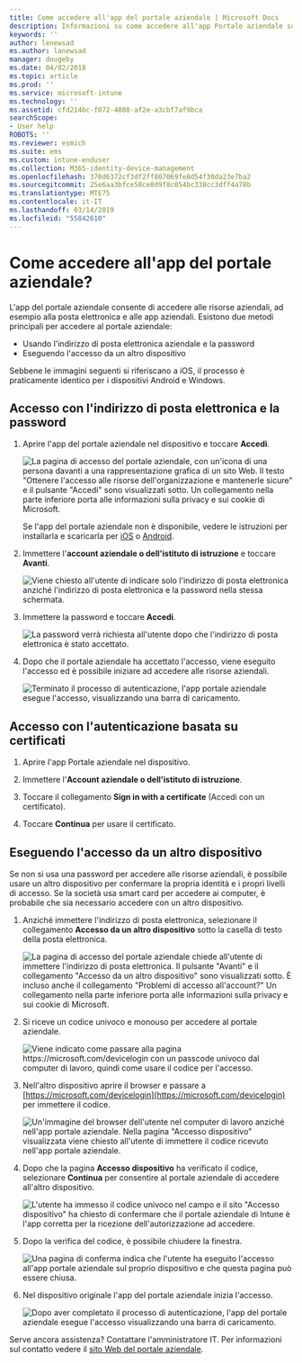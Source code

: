 ```yaml
---
title: Come accedere all'app del portale aziendale | Microsoft Docs
description: Informazioni su come accedere all'app Portale aziendale su più piattaforme.
keywords: ''
author: lenewsad
ms.author: lanewsad
manager: dougeby
ms.date: 04/02/2018
ms.topic: article
ms.prod: ''
ms.service: microsoft-intune
ms.technology: ''
ms.assetid: cfd214bc-f072-4808-af2e-a3cbf7af9bca
searchScope:
- User help
ROBOTS: ''
ms.reviewer: esmich
ms.suite: ems
ms.custom: intune-enduser
ms.collection: M365-identity-device-management
ms.openlocfilehash: 370d6372cf3df2ff807069fe8d54f30da23e7ba2
ms.sourcegitcommit: 25e6aa3bfce58ce8d9f8c054bc338cc3dff4a78b
ms.translationtype: MTE75
ms.contentlocale: it-IT
ms.lasthandoff: 03/14/2019
ms.locfileid: "55842610"
---
```

# <a name="how-do-i-sign-in-to-the-company-portal-app---user-story-1132123--"></a>Come accedere all'app del portale aziendale? <!--User Story 1132123-->

L'app del portale aziendale consente di accedere alle risorse aziendali, ad esempio alla posta elettronica e alle app aziendali. Esistono due metodi principali per accedere al portale aziendale:

* Usando l'indirizzo di posta elettronica aziendale e la password
* Eseguendo l'accesso da un altro dispositivo

Sebbene le immagini seguenti si riferiscano a iOS, il processo è praticamente identico per i dispositivi Android e Windows.

## <a name="signing-in-with-your-email-address-and-password"></a>Accesso con l'indirizzo di posta elettronica e la password

1. Aprire l'app del portale aziendale nel dispositivo e toccare **Accedi**.

   ![La pagina di accesso del portale aziendale, con un'icona di una persona davanti a una rappresentazione grafica di un sito Web. Il testo "Ottenere l'accesso alle risorse dell'organizzazione e mantenerle sicure" e il pulsante "Accedi" sono visualizzati sotto. Un collegamento nella parte inferiore porta alle informazioni sulla privacy e sui cookie di Microsoft.](/intune-user-help/media/cp_ios_aad_signin_after_1804_001.png)

   Se l'app del portale aziendale non è disponibile, vedere le istruzioni per installarla e scaricarla per [iOS](install-and-sign-in-to-the-intune-company-portal-app-ios.md) o [Android](install-the-company-portal-app-android.md).

2. Immettere l'**account aziendale o dell'istituto di istruzione** e toccare **Avanti**.

   ![Viene chiesto all'utente di indicare solo l'indirizzo di posta elettronica anziché l'indirizzo di posta elettronica e la password nella stessa schermata.](/intune-user-help/media/cp_ios_aad_signin_after_1804_002.png)

3. Immettere la password e toccare **Accedi**.

   ![La password verrà richiesta all'utente dopo che l'indirizzo di posta elettronica è stato accettato.](/intune-user-help/media/cp_ios_aad_signin_after_1804_003.png)

4. Dopo che il portale aziendale ha accettato l'accesso, viene eseguito l'accesso ed è possibile iniziare ad accedere alle risorse aziendali.   

   ![Terminato il processo di autenticazione, l'app portale aziendale esegue l'accesso, visualizzando una barra di caricamento.](/intune-user-help/media/cp_ios_aad_signin_after_1804_004.png)

## <a name="signing-in-with-certificate-based-authentication"></a>Accesso con l'autenticazione basata su certificati

1.  Aprire l'app Portale aziendale nel dispositivo.

2.  Immettere l'**Account aziendale o dell'istituto di istruzione**.

3.  Toccare il collegamento **Sign in with a certificate** (Accedi con un certificato).

4.  Toccare **Continua** per usare il certificato.

## <a name="signing-in-from-another-device"></a>Eseguendo l'accesso da un altro dispositivo

Se non si usa una password per accedere alle risorse aziendali, è possibile usare un altro dispositivo per confermare la propria identità e i propri livelli di accesso. Se la società usa smart card per accedere ai computer, è probabile che sia necessario accedere con un altro dispositivo.

1. Anziché immettere l'indirizzo di posta elettronica, selezionare il collegamento **Accesso da un altro dispositivo** sotto la casella di testo della posta elettronica.

   ![La pagina di accesso del portale aziendale chiede all'utente di immettere l'indirizzo di posta elettronica.  Il pulsante "Avanti" e il collegamento "Accesso da un altro dispositivo" sono visualizzati sotto. È incluso anche il collegamento "Problemi di accesso all'account?" Un collegamento nella parte inferiore porta alle informazioni sulla privacy e sui cookie di Microsoft.](/intune-user-help/media/cp_ios_aad_signin_after_1804_005.png)

2. Si riceve un codice univoco e monouso per accedere al portale aziendale.

   ![Viene indicato come passare alla pagina https://microsoft.com/devicelogin con un passcode univoco dal computer di lavoro, quindi come usare il codice per l'accesso.](/intune-user-help/media/cp_ios_aad_signin_after_1804_006.png)

3. Nell'altro dispositivo aprire il browser e passare a [https://microsoft.com/devicelogin](https://microsoft.com/devicelogin) per immettere il codice.

   ![Un'immagine del browser dell'utente nel computer di lavoro anziché nell'app portale aziendale. Nella pagina "Accesso dispositivo" visualizzata viene chiesto all'utente di immettere il codice ricevuto nell'app portale aziendale.](/intune/media/cp_ios_aad_signin_from_another_device_after_1704_004.png)

4. Dopo che la pagina **Accesso dispositivo** ha verificato il codice, selezionare __Continua__ per consentire al portale aziendale di accedere all'altro dispositivo.

   ![L'utente ha immesso il codice univoco nel campo e il sito "Accesso dispositivo" ha chiesto di confermare che il portale aziendale di Intune è l'app corretta per la ricezione dell'autorizzazione ad accedere.](/intune/media/cp_ios_aad_signin_from_another_device_after_1704_005.png)

5. Dopo la verifica del codice, è possibile chiudere la finestra.

   ![Una pagina di conferma indica che l'utente ha eseguito l'accesso all'app portale aziendale sul proprio dispositivo e che questa pagina può essere chiusa.](/intune/media/cp_ios_aad_signin_from_another_device_after_1704_006.png)

6. Nel dispositivo originale l'app del portale aziendale inizia l'accesso.

   ![Dopo aver completato il processo di autenticazione, l'app del portale aziendale esegue l'accesso visualizzando una barra di caricamento.](/intune-user-help/media/cp_ios_aad_signin_after_1804_007.png)

Serve ancora assistenza? Contattare l'amministratore IT. Per informazioni sul contatto vedere il [sito Web del portale aziendale](https://go.microsoft.com/fwlink/?linkid=2010980).
